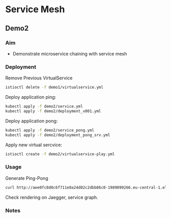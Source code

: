 # Service Mesh

## Demo2

### Aim

- Demonstrate microservice chaining with service mesh

### Deployment

Remove Previous VirtualService

```sh
istioctl delete -f demo1/virtualservice.yml
```

Deploy application ping:

```sh
kubectl apply -f demo2/service.yml
kubectl apply -f demo2/deployment_v001.yml
```

Deploy application pong:

```sh
kubectl apply -f demo2/service_pong.yml
kubectl apply -f demo2/deployment_pong_srv.yml
```

Apply new virtual sercvice:

```sh
istioctl create -f demo2/virtualservice-play.yml
```

### Usage

Generate Ping-Pong

```sh
curl http://aee0fc8d0c6f711e8a24d02c2dbb86c0-1989099266.eu-central-1.elb.amazonaws.com/play -vv
```

Check rendering on Jaegger, service graph.

### Notes